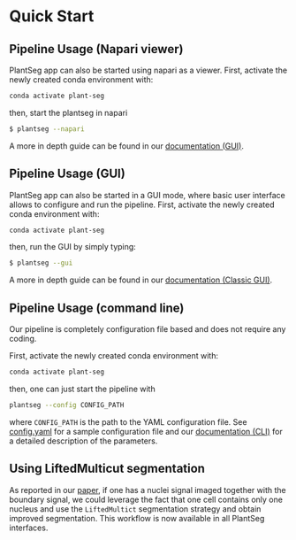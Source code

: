 # Quick Start

## Pipeline Usage (Napari viewer)
PlantSeg app can also be started using napari as a viewer.
First, activate the newly created conda environment with:
```bash
conda activate plant-seg
```

then, start the plantseg in napari
```bash
$ plantseg --napari
```
A more in depth guide can be found in our [documentation (GUI)](https://kreshuklab.github.io/plant-seg/chapters/plantseg_interactive_napari/).

## Pipeline Usage (GUI)
PlantSeg app can also be started in a GUI mode, where basic user interface allows to configure and run the pipeline.
First, activate the newly created conda environment with:
```bash
conda activate plant-seg
```

then, run the GUI by simply typing:
```bash
$ plantseg --gui
```
A more in depth guide can be found in our [documentation (Classic GUI)](https://kreshuklab.github.io/plant-seg/chapters/plantseg_classic_gui/).

## Pipeline Usage (command line)
Our pipeline is completely configuration file based and does not require any coding.

First, activate the newly created conda environment with:
```bash
conda activate plant-seg
```
then, one can just start the pipeline with
```bash
plantseg --config CONFIG_PATH
```
where `CONFIG_PATH` is the path to the YAML configuration file. See [config.yaml](examples/config.yaml) for a sample configuration
file and our [documentation (CLI)](https://kreshuklab.github.io/plant-seg/chapters/plantseg_classic_cli/) for a
detailed description of the parameters.

## Using LiftedMulticut segmentation

As reported in our [paper](https://elifesciences.org/articles/57613), if one has a nuclei signal imaged together with
the boundary signal, we could leverage the fact that one cell contains only one nucleus and use the `LiftedMultict`
segmentation strategy and obtain improved segmentation. This workflow is now available in all PlantSeg interfaces.
